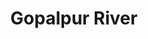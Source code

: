 ---
title: "Gopalpur River"
title_bn: "গোপালপুর নদী"
description: "The tributary of Dead Padma River that flows from Batrish to Monakosha of Kanshat, Shibganj Upazilla, known as Gopalpur river."
---
